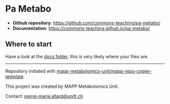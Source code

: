 # Pa Metabo



- **Github repository**: <https://github.com/commons-teaching/pa-metabo/>
- **Documentation**: <https://commons-teaching.github.io/pa-metabo/>

## Where to start

Have a look at the [docs folder](https://github.com/commons-teaching/pa-metabo/docs), this is very likely where your files are.

---
Repository initiated with [mapp-metabolomics-unit/mapp-repo-copier-template](https://github.com/mapp-metabolomics-unit/mapp-repo-copier-template).

This project was created by MAPP Metabolomics Unit.

Contact: pierre-marie.allard@unifr.ch